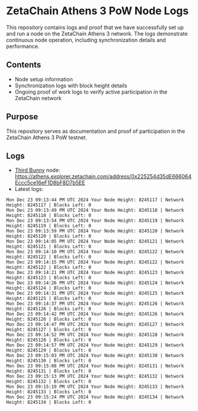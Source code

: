 # ZetaChain Athens 3 PoW Node Logs
This repository contains logs and proof that we have successfully set up and run a node on the ZetaChain Athens 3 network. The logs demonstrate continuous node operation, including synchronization details and performance.

## Contents
- Node setup information
- Synchronization logs with block height details
- Ongoing proof of work logs to verify active participation in the ZetaChain network

## Purpose
This repository serves as documentation and proof of participation in the ZetaChain Athens 3 PoW testnet.

## Logs

- [Third Bunny](https://thirdbunny.xyz/) node: https://athens.explorer.zetachain.com/address/0x225254d35dE666064Eccc5ce16eF1D8bF8D7b5EE
- Latest logs:
```
Mon Dec 23 09:13:44 PM UTC 2024 Your Node Height: 8245117 | Network Height: 8245117 | Blocks Left: 0
Mon Dec 23 09:13:49 PM UTC 2024 Your Node Height: 8245118 | Network Height: 8245118 | Blocks Left: 0
Mon Dec 23 09:13:54 PM UTC 2024 Your Node Height: 8245119 | Network Height: 8245119 | Blocks Left: 0
Mon Dec 23 09:13:59 PM UTC 2024 Your Node Height: 8245120 | Network Height: 8245120 | Blocks Left: 0
Mon Dec 23 09:14:05 PM UTC 2024 Your Node Height: 8245121 | Network Height: 8245121 | Blocks Left: 0
Mon Dec 23 09:14:10 PM UTC 2024 Your Node Height: 8245122 | Network Height: 8245122 | Blocks Left: 0
Mon Dec 23 09:14:15 PM UTC 2024 Your Node Height: 8245122 | Network Height: 8245122 | Blocks Left: 0
Mon Dec 23 09:14:21 PM UTC 2024 Your Node Height: 8245123 | Network Height: 8245123 | Blocks Left: 0
Mon Dec 23 09:14:26 PM UTC 2024 Your Node Height: 8245124 | Network Height: 8245124 | Blocks Left: 0
Mon Dec 23 09:14:31 PM UTC 2024 Your Node Height: 8245125 | Network Height: 8245125 | Blocks Left: 0
Mon Dec 23 09:14:37 PM UTC 2024 Your Node Height: 8245126 | Network Height: 8245126 | Blocks Left: 0
Mon Dec 23 09:14:42 PM UTC 2024 Your Node Height: 8245126 | Network Height: 8245126 | Blocks Left: 0
Mon Dec 23 09:14:47 PM UTC 2024 Your Node Height: 8245127 | Network Height: 8245127 | Blocks Left: 0
Mon Dec 23 09:14:52 PM UTC 2024 Your Node Height: 8245128 | Network Height: 8245128 | Blocks Left: 0
Mon Dec 23 09:14:57 PM UTC 2024 Your Node Height: 8245129 | Network Height: 8245129 | Blocks Left: 0
Mon Dec 23 09:15:03 PM UTC 2024 Your Node Height: 8245130 | Network Height: 8245130 | Blocks Left: 0
Mon Dec 23 09:15:08 PM UTC 2024 Your Node Height: 8245131 | Network Height: 8245131 | Blocks Left: 0
Mon Dec 23 09:15:13 PM UTC 2024 Your Node Height: 8245132 | Network Height: 8245132 | Blocks Left: 0
Mon Dec 23 09:15:19 PM UTC 2024 Your Node Height: 8245133 | Network Height: 8245133 | Blocks Left: 0
Mon Dec 23 09:15:24 PM UTC 2024 Your Node Height: 8245134 | Network Height: 8245134 | Blocks Left: 0
```

